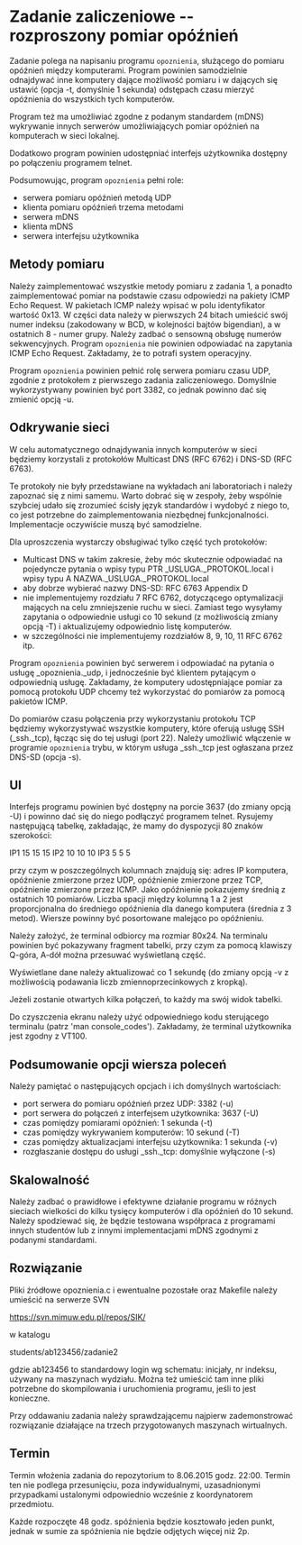 Zadanie zaliczeniowe -- rozproszony pomiar opóźnień
===================================================

Zadanie polega na napisaniu programu `opoznienia`, służącego do pomiaru
opóźnień między komputerami. Program powinien samodzielnie odnajdywać inne
komputery dające możliwość pomiaru i w dających się ustawić (opcja -t,
domyślnie 1 sekunda) odstępach czasu mierzyć opóźnienia do wszystkich tych
komputerów.

Program też ma umożliwiać zgodne z podanym standardem (mDNS) wykrywanie
innych serwerów umożliwiających pomiar opóźnień na komputerach w sieci
lokalnej.

Dodatkowo program powinien udostępniać interfejs użytkownika dostępny
po połączeniu programem telnet.

Podsumowując, program `opoznienia` pełni role:
 * serwera pomiaru opóźnień metodą UDP
 * klienta pomiaru opóźnień trzema metodami
 * serwera mDNS
 * klienta mDNS
 * serwera interfejsu użytkownika


Metody pomiaru
--------------

Należy zaimplementować wszystkie metody pomiaru z zadania 1, a ponadto
zaimplementować pomiar na podstawie czasu odpowiedzi na pakiety ICMP Echo Request.
W pakietach ICMP należy wpisać w polu identyfikator wartość 0x13. W części data
należy w pierwszych 24 bitach umieścić swój numer indeksu (zakodowany w BCD,
w kolejności bajtów bigendian), a w ostatnich 8 - numer grupy. Należy zadbać
o sensowną obsługę numerów sekwencyjnych. Program `opoznienia` nie powinien
odpowiadać na zapytania ICMP Echo Request. Zakładamy, że to potrafi system
operacyjny.

Program `opoznienia` powinien pełnić rolę serwera pomiaru czasu UDP, zgodnie
z protokołem z pierwszego zadania zaliczeniowego. Domyślnie wykorzystywany
powinien być port 3382, co jednak powinno dać się zmienić opcją -u.


Odkrywanie sieci
----------------

W celu automatycznego odnajdywania innych komputerów w sieci będziemy
korzystali z protokołów Multicast DNS (RFC 6762) i DNS-SD (RFC 6763).

Te protokoły nie były przedstawiane na wykładach ani laboratoriach i należy
zapoznać się z nimi samemu. Warto dobrać się w zespoły, żeby wspólnie szybciej
udało się zrozumieć ścisły język standardów i wydobyć z niego to, co jest
potrzebne do zaimplementowania niezbędnej funkcjonalności.  Implementacje
oczywiście muszą być samodzielne.

Dla uproszczenia wystarczy obsługiwać tylko część tych protokołów:
 * Multicast DNS w takim zakresie, żeby móc skutecznie odpowiadać na
   pojedyncze pytania o wpisy typu PTR _USLUGA._PROTOKOL.local i wpisy typu A
   NAZWA._USLUGA._PROTOKOL.local
 * aby dobrze wybierać nazwy DNS-SD: RFC 6763 Appendix D
 * nie implementujemy rozdziału 7 RFC 6762, dotyczącego optymalizacji mających
   na celu zmniejszenie ruchu w sieci. Zamiast tego wysyłamy zapytania
   o odpowiednie usługi co 10 sekund (z możliwością zmiany opcją -T)
   i aktualizujemy odpowiednio listę komputerów.
 * w szczególności nie implementujemy rozdziałów 8, 9, 10, 11 RFC 6762 itp.

Program `opoznienia` powinien być serwerem i odpowiadać na pytania o usługę
_opoznienia._udp, i jednocześnie być klientem pytającym o odpowiednią usługę.
Zakładamy, że komputery udostępniające pomiar za pomocą protokołu UDP chcemy
też wykorzystać do pomiarów za pomocą pakietów ICMP.

Do pomiarów czasu połączenia przy wykorzystaniu protokołu TCP będziemy
wykorzystywać wszystkie komputery, które oferują usługę SSH (_ssh._tcp), łącząc
się do tej usługi (port 22). Należy umożliwić włączenie w programie
`opoznienia` trybu, w którym usługa _ssh._tcp jest ogłaszana przez DNS-SD
(opcja -s).


UI
--

Interfejs programu powinien być dostępny na porcie 3637 (do zmiany opcją -U)
i powinno dać się do niego podłączyć programem telnet. Rysujemy następującą
tabelkę, zakładając, że mamy do dyspozycji 80 znaków szerokości:

IP1               15 15 15
IP2          10 10 10
IP3     5 5 5

przy czym w poszczególnych kolumnach znajdują się: adres IP komputera,
opóźnienie zmierzone przez UDP, opóźnienie zmierzone przez TCP, opóźnienie
zmierzone przez ICMP. Jako opóźnienie pokazujemy średnią z ostatnich 10
pomiarów. Liczba spacji między kolumną 1 a 2 jest proporcjonalna do średniego
opóźnienia dla danego komputera (średnia z 3 metod). Wiersze powinny być
posortowane malejąco po opóźnieniu.

Należy założyć, że terminal odbiorcy ma rozmiar 80x24. Na terminalu powinien
być pokazywany fragment tabelki, przy czym za pomocą klawiszy Q-góra, A-dół
można przesuwać wyświetlaną część.

Wyświetlane dane należy aktualizować co 1 sekundę (do zmiany opcją -v
z możliwością podawania liczb zmiennoprzecinkowych z kropką).

Jeżeli zostanie otwartych kilka połączeń, to każdy ma swój widok tabelki.

Do czyszczenia ekranu należy użyć odpowiedniego kodu sterującego terminalu
(patrz 'man console_codes'). Zakładamy, że terminal użytkownika jest zgodny
z VT100.


Podsumowanie opcji wiersza poleceń
----------------------------------

Należy pamiętać o następujących opcjach i ich domyślnych wartościach:
 * port serwera do pomiaru opóźnień przez UDP: 3382 (-u)
 * port serwera do połączeń z interfejsem użytkownika: 3637 (-U)
 * czas pomiędzy pomiarami opóźnień: 1 sekunda (-t)
 * czas pomiędzy wykrywaniem komputerów: 10 sekund (-T)
 * czas pomiędzy aktualizacjami interfejsu użytkownika: 1 sekunda (-v)
 * rozgłaszanie dostępu do usługi _ssh._tcp: domyślnie wyłączone (-s)


Skalowalność
------------

Należy zadbać o prawidłowe i efektywne działanie programu w różnych sieciach
wielkości do kilku tysięcy komputerów i dla opóźnień do 10 sekund. Należy
spodziewać się, że będzie testowana współpraca z programami innych studentów
lub z innymi implementacjami mDNS zgodnymi z podanymi standardami.


Rozwiązanie
-----------

Pliki źródłowe opoznienia.c i ewentualne pozostałe oraz Makefile należy umieścić
na serwerze SVN

https://svn.mimuw.edu.pl/repos/SIK/

w katalogu

students/ab123456/zadanie2

gdzie ab123456 to standardowy login wg schematu: inicjały, nr indeksu, używany
na maszynach wydziału. Można też umieścić tam inne pliki potrzebne do
skompilowania i uruchomienia programu, jeśli to jest konieczne.

Przy oddawaniu zadania należy sprawdzającemu najpierw zademonstrować
rozwiązanie działające na trzech przygotowanych maszynach wirtualnych.


Termin
------

Termin włożenia zadania do repozytorium to 8.06.2015 godz. 22:00. Termin ten
nie podlega przesunięciu, poza indywidualnymi, uzasadnionymi przypadkami
ustalonymi odpowiednio wcześnie z koordynatorem przedmiotu.

Każde rozpoczęte 48 godz. spóźnienia będzie kosztowało jeden punkt, jednak
w sumie za spóźnienia nie będzie odjętych więcej niż 2p.
